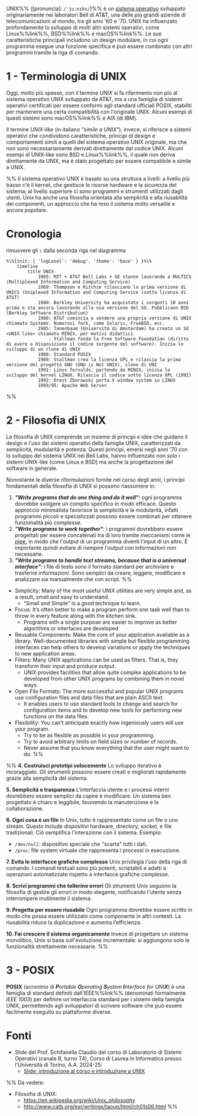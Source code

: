 UNIX%% ([pronuncia]: `/ˈjuːnɪks/`)%% è un [sistema operativo](Sistemi%20operativi.md) sviluppato originariamente nei laboratori Bell di AT&T, una delle più grandi aziende di telecomunicazioni al mondo, tra gli anni '60 e '70. UNIX ha influenzato profondamente lo sviluppo di molti altri sistemi operativi, come Linux%%link%%, BSD%%link%% e macOS%%link%%. Le sue caratteristiche principali includono un design modulare, in cui ogni programma esegue una funzione specifica e può essere combinato con altri programmi tramite la riga di comando.

# 1 - Terminologia di UNIX

Oggi, molto più spesso, con il termine _UNIX_ si fa riferimento non più al sistema operativo UNIX sviluppato da AT&T, ma a una famiglia di sistemi operativi certificati per essere conformi agli standard ufficiali POSIX, stabiliti per mantenere una certa compatibilità con l'originale UNIX. Alcuni esempi di questi sistemi sono macOS%%link%% e AIX (di IBM).

Il termine _UNIX-like_ (in italiano _"simile a UNIX"_), invece, si riferisce a sistemi operativi che condividono caratteristiche, principi di design e comportamenti simili a quelli del sistema operativo UNIX originale, ma che non sono necessariamente derivati direttamente dal codice UNIX. Alcuni esempi di UNIX-like sono BSD e Linux%%link%%, il quale non deriva direttamente da UNIX, ma è stato progettato per essere compatibile e simile a UNIX.

%%
Il sistema operativo UNIX è basato su una struttura a livelli: a livello più basso c'è il kernel, che gestisce le risorse hardware e la sicurezza del sistema; al livello superiore ci sono programmi e strumenti utilizzati dagli utenti. Unix ha anche una filosofia orientata alla semplicità e alla riusabilità dei componenti, un approccio che ha reso il sistema molto versatile e ancora popolare.

# Cronologia

rimuovere gli `\` dalla seconda riga nel diagramma

```mermaid
%\%{init: { 'logLevel': 'debug', 'theme': 'base' } }%\%
    timeline
        title UNIX
	        1965: MIT + AT&T Bell Labs + GE stanno lavorando a MULTICS (Multiplexed Information and Computing Service)
	        1969: Thompson e Ritchie rilasciano la prima versione di UNICS (Uniplexed Information and Computing Service (sotto licenza di AT&T)
	        1980: Berkley University ha acquistato i sorgenti 10 anni prima e sta ancora lavorando alla sua versione del SO. Pubblicano BSD (Berkley Software Distribution)
	        1980: AT&T comincia a vendere una propria versione di UNIX chiamata SystemV. Numerosi fork, come Solaris, FreeBSD, ecc.
	        1985: Tanenbaum (Università di Amsterdam) ha creato un SO «UNIX like» chiamato MINIX, per motivi didattici
		        : Stallman fonda la Free Software Foundation (diritto di avere a disposizione il codice sorgente del software). Inizia lo sviluppo di un clone di UNIX
			1988: Standard POSIX
			1989: Stallman crea la licenza GPL e rilascia la prima versione del progetto GNU (GNU is Not UNIX), clone di UNI
			1991: Linus Torvalds, partendo da MINIX, inizia lo sviluppo del kernel LINUX. Rilascia il codice sotto licenza GPL (1992)
			1992: Orest Zborowski porta X window system su LINUX
			1993/95: Apache Web Server
```
%%

# 2 - Filosofia di UNIX

La filosofia di UNIX comprende un insieme di principi e idee che guidano il design e l'uso dei sistemi operativi della famiglia UNIX, caratterizzati da semplicità, modularità e potenza. Questi principi, emersi negli anni '70 con lo sviluppo del sistema UNIX nei Bell Labs, hanno influenzato non solo i sistemi UNIX-like (come Linux e BSD) ma anche la progettazione del software in generale.

Nonostante le diverse riformulazioni fornite nel corso degli anni, i principi fondamentali della filosofia di UNIX si possono riassumere in:
1. _**"Write programs that do one thing and do it well"**_: ogni programma dovrebbe svolgere un compito specifico in modo efficace. Questo approccio minimalista favorisce la semplicità e la modularità, infatti programmi piccoli e specializzati possono essere combinati per ottenere funzionalità più complesse.
2. _**"Write programs to work together"**_: i programmi dovrebbero essere progettati per essere concatenati tra di loro tramite meccanismi come le [pipe](Pipe.md), in modo che l'output di un programma diventi l'input di un altro. È importante quindi evitare di riempire l'output con informazioni non necessarie.
3. _**"Write programs to handle text streams, because that is a universal interface"**_: i file di testo sono il formato standard per archiviare e trasferire informazioni. Sono semplici da creare, leggere, modificare e analizzare sia manualmente che con script.
%%
- Simplicity: Many of the most useful UNIX utilities are very simple and, as a result, small and easy to understand.
	- “Small and Simple” is a good technique to learn.
- Focus: It’s often better to make a program perform one task well than to throw in every feature along with the kitchen sink.
	- Programs with a single purpose are easier to improve as better algorithms or interfaces are developed
- Reusable Components: Make the core of your application available as a library. Well-documented libraries with simple but flexible programming interfaces can help others to develop variations or apply the techniques to new application areas.
- Filters: Many UNIX applications can be used as filters. That is, they transform their input and produce output.
	- UNIX provides facilities that allow quite complex applications to be developed from other UNIX programs by combining them in novel ways.
- Open File Formats: The more successful and popular UNIX programs use configuration files and data files that are plain ASCII text.
	- It enables users to use standard tools to change and search for configuration items and to develop new tools for performing new functions on the data files.
- Flexibility: You can’t anticipate exactly how ingeniously users will use your program.
	- Try to be as flexible as possible in your programming.
	- Try to avoid arbitrary limits on field sizes or number of records.
	- Never assume that you know everything that the user might want to do.
%%

%%
**4. Costruisci prototipi velocemente**
Lo sviluppo iterativo è incoraggiato. Gli strumenti possono essere creati e migliorati rapidamente grazie alla semplicità del sistema.

**5. Semplicità e trasparenza**
L'interfaccia utente e i processi interni dovrebbero essere semplici da capire e modificare. Un sistema ben progettato è chiaro e leggibile, favorendo la manutenzione e la collaborazione.

**6. Ogni cosa è un file**
In Unix, tutto è rappresentato come un file o uno stream. Questo include dispositivi hardware, directory, socket, e file tradizionali. Ciò semplifica l'interazione con il sistema.
Esempio:
- `/dev/null`: dispositivo speciale che "scarta" tutti i dati.
- `/proc`: file system virtuale che rappresenta i processi in esecuzione.

**7. Evita le interfacce grafiche complesse**
Unix privilegia l'uso della riga di comando. I comandi testuali sono più potenti, scriptabili e adatti a operazioni automatizzate rispetto a interfacce grafiche complesse.

**8. Scrivi programmi che tollerino errori**
Gli strumenti Unix seguono la filosofia di gestire gli errori in modo elegante, notificando l'utente senza interrompere inutilmente il sistema.

**9. Progetta per essere riusabile**
Ogni programma dovrebbe essere scritto in modo che possa essere utilizzato come componente in altri contesti. La riusabilità riduce la duplicazione e aumenta l'efficienza.

**10. Fai crescere il sistema organicamente**
Invece di progettare un sistema monolitico, Unix si basa sull'evoluzione incrementale: si aggiungono solo le funzionalità strettamente necessarie.
%%

# 3 - POSIX

**POSIX** (acronimo di _**P**ortable **O**perating **S**ystem **I**nterface for UNI**X**_) è una famiglia di standard definiti dall'IEEE%%link%% (denominati formalmente _IEEE 1003_) per definire un'interfaccia standard per i sistemi della famiglia UNIX, permettendo agli sviluppatori di scrivere software che può essere facilmente eseguito su piattaforme diverse.

# Fonti

- Slide del Prof. Schifanella Claudio del corso di Laboratorio di Sistemi Operativi (canale B, turno T4), Corso di Laurea in Informatica presso l'Università di Torino, A.A. 2024-25:
	- [Slide: introduzione al corso e introduzione a UNIX](https://informatica.i-learn.unito.it/pluginfile.php/422768/mod_resource/content/2/01_introduzione_UNIX.pdf)

%%
Da vedere:
- Filosofia di UNIX:
	- https://en.wikipedia.org/wiki/Unix_philosophy
	- http://www.catb.org/esr/writings/taoup/html/ch01s06.html
%%
